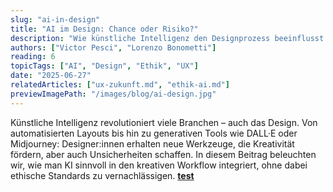 ```yaml
---
slug: "ai-in-design"
title: "AI im Design: Chance oder Risiko?"
description: "Wie künstliche Intelligenz den Designprozess beeinflusst und welche ethischen Fragen sich daraus ergeben."
authors: ["Victor Pesci", "Lorenzo Bonometti"]
reading: 6
topicTags: ["AI", "Design", "Ethik", "UX"]
date: "2025-06-27"
relatedArticles: ["ux-zukunft.md", "ethik-ai.md"]
previewImagePath: "/images/blog/ai-design.jpg"
---
```


Künstliche Intelligenz revolutioniert viele Branchen – auch das Design. Von automatisierten Layouts bis hin zu generativen Tools wie DALL·E oder Midjourney: Designer:innen erhalten neue Werkzeuge, die Kreativität fördern, aber auch Unsicherheiten schaffen. In diesem Beitrag beleuchten wir, wie man KI sinnvoll in den kreativen Workflow integriert, ohne dabei ethische Standards zu vernachlässigen.
**[test](https://github.com/poisonlocket)**